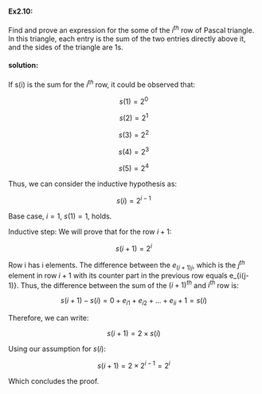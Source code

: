 #### Ex2.10:

Find and prove an expression for the some of the $i^{th}$ row of Pascal triangle. In this triangle, each entry is the sum of the two entries 
directly above it, and the sides of the triangle are 1s. 

#### solution:

If s(i) is the sum for the $i^{th}$ row, it could be observed that:

$$s(1) = 2^0$$

$$s(2) = 2^1$$

$$s(3) = 2^2$$

$$s(4) = 2^3$$

$$s(5) = 2^4$$

Thus, we can consider the inductive hypothesis as:

$$s(i) = 2^{i-1}$$

Base case, $i = 1$, $s(1) = 1$, holds.

Inductive step: We will prove that for the row $i+1$:

$$s(i+1) = 2^{i}$$

Row i has i elements. The difference between the $e_{(i+1)j}$, which is the $j^{th}$ element in row $i+1$ with its counter part in 
the previous row equals e_{i(j-1)}. Thus, the difference between the sum of the $(i+1)^{th}$ and $i^{th}$ row is:

$$s(i+1) - s(i) = 0 + e_{i1} + e_{i2} + ... + e_{ii} + 1 = s(i)$$

Therefore, we can write:

$$s(i+1) = 2 \times s(i)$$

Using our assumption for $s(i)$:

$$s(i+1) = 2 \times 2^{i-1} = 2^i$$

Which concludes the proof. 
